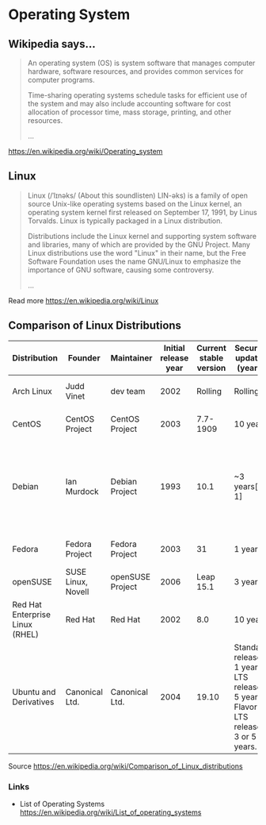 # Operating System

## Wikipedia says...

> An operating system (OS) is system software that manages computer hardware, software resources, and provides common services for computer programs.
>
> Time-sharing operating systems schedule tasks for efficient use of the system and may also include accounting software for cost allocation of processor time, mass storage, printing, and other resources.
>
> ...

https://en.wikipedia.org/wiki/Operating_system

## Linux

> Linux (/ˈlɪnəks/ (About this soundlisten) LIN-əks) is a family of open source Unix-like operating systems based on the Linux kernel, an operating system kernel first released on September 17, 1991, by Linus Torvalds. Linux is typically packaged in a Linux distribution.
>
> Distributions include the Linux kernel and supporting system software and libraries, many of which are provided by the GNU Project. Many Linux distributions use the word "Linux" in their name, but the Free Software Foundation uses the name GNU/Linux to emphasize the importance of GNU software, causing some controversy.
>
> ...

Read more https://en.wikipedia.org/wiki/Linux

## Comparison of Linux Distributions

| Distribution | Founder | Maintainer | Initial release year | Current stable version | Security updates (years) | Release date | System distribution commitment | Forked from | Target audience | Cost | Status |
| --- | --- | --- | --- | --- | --- | --- | --- | --- | --- | --- | --- |
| Arch Linux | Judd Vinet | dev team | 2002 | Rolling | Rolling | Rolling | X | Independent, inspired from CRUX | general | Gratis | Active |
| CentOS | CentOS Project | CentOS Project | 2003 | 7.7-1909 | 10 years | 2019-09-17 | X | Red Hat Enterprise Linux (RHEL) | server, workstation | Gratis | Active |
| Debian | Ian Murdock | Debian Project | 1993 | 10.1 | ~3 years[g 1] | 2019-09-07 | Debian Social Contract and DFSG (main is 100% free, non-free packages are optional) | Softlanding Linux System (SLS) | general, server, desktop | Gratis | Active |
| Fedora | Fedora Project | Fedora Project | 2003 | 31 | 1 year | 2019-10-29 | Fedora Licensing Guidelines | Red Hat Linux | general | Gratis | Activ |
| openSUSE | SUSE Linux, Novell | openSUSE Project | 2006 | Leap 15.1 | 3 years | 2019-05-22 | X | – | general, desktop | Gratis | Active |
| Red Hat Enterprise Linux (RHEL) | Red Hat | Red Hat | 2002 | 8.0 | 10 years | 2019-05-07 | X | Red Hat Linux, Fedora | server, workstation | Commercial | Active |
| Ubuntu and Derivatives | Canonical Ltd. | Canonical Ltd. | 2004 | 19.10 | Standard releases 1 year, LTS releases 5 years. Flavor LTS releases 3 or 5 years. | 2019-10-17 | X | Debian | general, server, desktop, supercomputer, IBM mainframe | Gratis | Active |

Source https://en.wikipedia.org/wiki/Comparison_of_Linux_distributions

### Links

* List of Operating Systems https://en.wikipedia.org/wiki/List_of_operating_systems
